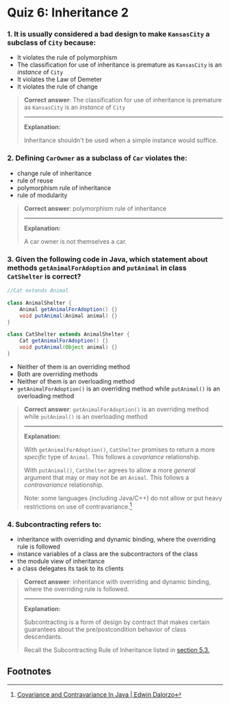 # Quiz 6: Inheritance 2

### 1. It is usually considered a bad design to make `KansasCity` a subclass of `City` because:

   - It violates the rule of polymorphism
   - The classification for use of inheritance is premature as `KansasCity` is an *instance* of `City`
   - It violates the Law of Demeter
   - It violates the rule of change

> **Correct answer**: The classification for use of inheritance is premature as `KansasCity` is an *instance* of `City`
>
> ---
>
> **Explanation:**
>
> Inheritance shouldn't be used when a simple instance would suffice.

### 2. Defining `CarOwner` as a subclass of `Car` violates the:

  - change rule of inheritance
  - rule of reuse
  - polymorphism rule of inheritance
  - rule of modularity

> **Correct answer**: polymorphism rule of inheritance
>
> ---
>
> **Explanation:**
>
> A car owner is not themselves a car.

### 3. Given the following code in Java, which statement about methods `getAnimalForAdoption` and `putAnimal` in class `CatShelter` is correct?

```java
//Cat extends Animal

class AnimalShelter {
    Animal getAnimalForAdoption() {}
    void putAnimal(Animal animal) {}
}

class CatShelter extends AnimalShelter {
    Cat getAnimalForAdoption() {}
    void putAnimal(Object animal) {}
}
```

  - Neither of them is an overriding method
  - Both are overriding methods
  - Neither of them is an overloading method
  - `getAnimalForAdoption()` is an overriding method while `putAnimal()` is an overloading method

> **Correct answer**: `getAnimalForAdoption()` is an overriding method while `putAnimal()` is an overloading method
>
> ---
>
> **Explanation:**
>
> With `getAnimalForAdoption()`, `CatShelter` promises to return a more *specific* type of `Animal`. This follows a *covariance* relationship.
> 
> With `putAnimal()`, `CatShelter` agrees to allow a more *general* argument that may or may not be an `Animal`. This follows a *contravariance* relationship.
> 
> Note: some languages (including Java/C++) do not allow or put heavy restrictions on use of contravariance.[^dzone]

### 4. Subcontracting refers to:

  - inheritance with overriding and dynamic binding, where the overriding rule is followed
  - instance variables of a class are the subcontractors of the class
  - the module view of inheritance
  - a class delegates its task to its clients

> **Correct answer**: inheritance with overriding and dynamic binding, where the overriding rule is followed.
>
> ---
>
> **Explanation:**
>
> Subcontracting is a form of design by contract that makes certain guarantees about the pre/postcondition behavior of class descendants.
> 
> Recall the Subcontracting Rule of Inheritance listed in [section 5.3.](/5/5.3.md#prepostcondition-of-method-overriding)

## Footnotes

[^dzone]: [Covariance and Contravariance In Java | Edwin Dalorzo](https://dzone.com/articles/covariance-and-contravariance)